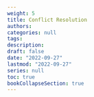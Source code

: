 ```yaml
---
weight: 5
title: Conflict Resolution
authors:
categories: null
tags:
description: 
draft: false
date: "2022-09-27"
lastmod: "2022-09-27"
series: null
toc: true
bookCollapseSection: true
---
```


